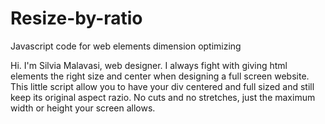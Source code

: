 # Resize-by-ratio
Javascript code for web elements dimension optimizing


Hi. I'm Silvia Malavasi, web designer. I always fight with giving html elements the right size and center when designing a full screen website. This little script allow you to have your div centered and full sized and still keep its original aspect razio. No cuts and no stretches, just the maximum width or height your screen allows.
